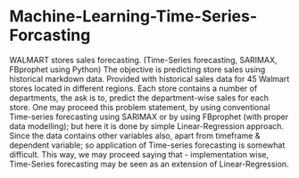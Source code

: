 # Machine-Learning-Time-Series-Forcasting
WALMART stores sales forecasting. (Time-Series forecasting, SARIMAX, FBprophet using Python)
The objective is predicting store sales using historical markdown data. Provided with historical sales data for 45 Walmart stores located in different regions. Each store contains a number of departments, the ask is to, predict the department-wise sales for each store.
One may proceed this problem statement, by using conventional Time-series forecasting using SARIMAX or by using FBprophet (with proper data modelling); but here it is done by simple Linear-Regression approach.
Since the data contains other variables also, apart from timeframe & dependent variable; so application of Time-series forecasting is somewhat difficult.
This way, we may proceed saying that - implementation wise, Time-Series forecasting may be seen as an extension of Linear-Regression.
